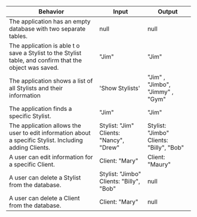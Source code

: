 
| Behavior                                                                                                | Input                                    | Output                                   |
|---------------------------------------------------------------------------------------------------------|------------------------------------------|------------------------------------------|
| The application has an empty database with two separate tables.                                         | null                                     | null                                     |
| The application is able t o save a Stylist to the Stylist table, and confirm that the object was saved.  | "Jim"                                    | "Jim"                                    |
| The application shows a list of all Stylists and their information                                      | 'Show Stylists'                          | "Jim" , "Jimbo", "Jimmy" , "Gym"         |
| The application finds a specific Stylist.                                                               | "Jim"                                    | "Jim"                                    |
| The application allows the user to edit information about a specific Stylist. Including adding Clients. | Stylist: "Jim" Clients: "Nancy", "Drew"  | Stylist: "Jimbo" Clients: "Billy", "Bob" |
| A user can edit information for a specific Client.                                                      | Client: "Mary"                           | Client: "Maury"                          |
| A user can delete a Stylist from the database.                                                          | Stylist: "Jimbo" Clients: "Billy", "Bob" | null                                     |
| A user can delete a Client from the database.                                                           | Client: "Mary"                           | null      
